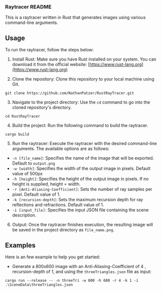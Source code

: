 ### Raytracer README

This is a raytracer written in Rust that generates images using various command-line arguments.

## Usage

To run the raytracer, follow the steps below:

1. Install Rust: Make sure you have Rust installed on your system. You can download it from the official website: [https://www.rust-lang.org](https://www.rust-lang.org)

2. Clone the repository: Clone this repository to your local machine using Git.
```
git clone https://github.com/NathanPatzer/RustRayTracer.git
```
3. Navigate to the project directory: Use the `cd` command to go into the cloned repository's directory.
```
cd RustRayTracer
```
4. Build the project: Run the following command to build the raytracer.
```
cargo build
```
5. Run the raytracer: Execute the raytracer with the desired command-line arguments. The available options are as follows:

- `-n [file_name]`: Specifies the name of the image that will be exported. Default to `output.png`
- `-w [width]`: Specifies the width of the output image in pixels. Default value of 500px
- `-h [height]`: Specifies the height of the output image in pixels. If no height is supplied, height = width.
- `-r [Anti-Aliasing-Coefficient]`: Sets the number of ray samples per pixel. Default value of 1.
- `-k [recursion-depth]`: Sets the maximum recursion depth for ray reflections and refractions. Default value of 1.
- `-i [input_file]`: Specifies the input JSON file containing the scene description.

6. Output: Once the raytracer finishes execution, the resulting image will be saved in the project directory as `file_name.png`.

## Examples

Here is an few example to help you get started:

- Generate a 800x600 image with an Anti-Aliasing-Coefficient of 4 , recursion-depth of 1, and using the `threeTriangles.json` file as input:
```
cargo run --release -- -n threeTri -w 800 -h 600 -r 4 -k 1 -i .\SceneData\threeTriangles.json
```